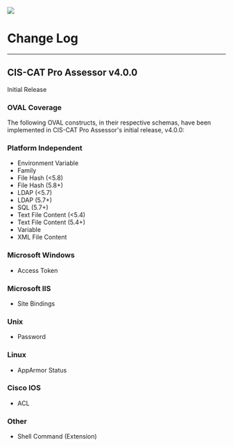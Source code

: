 ![](http://i.imgur.com/5yZfZi5.jpg)

# Change Log #

----------

## CIS-CAT Pro Assessor v4.0.0 ##

Initial Release

### OVAL Coverage ###
The following OVAL constructs, in their respective schemas, have been implemented in CIS-CAT Pro Assessor's initial release, v4.0.0:

### Platform Independent ###
- Environment Variable
- Family
- File Hash (<5.8)
- File Hash (5.8+)
- LDAP (<5.7)
- LDAP (5.7+)
- SQL (5.7+)
- Text File Content (<5.4)
- Text File Content (5.4+)
- Variable
- XML File Content
### Microsoft Windows ###
- Access Token
### Microsoft IIS ###
- Site Bindings
### Unix ###
- Password
### Linux ###
- AppArmor Status
### Cisco IOS ###
- ACL
### Other ###
- Shell Command (Extension)
